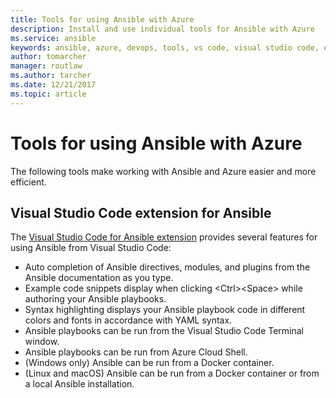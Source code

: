 ```yaml
---
title: Tools for using Ansible with Azure
description: Install and use individual tools for Ansible with Azure
ms.service: ansible
keywords: ansible, azure, devops, tools, vs code, visual studio code, extension
author: tomarcher
manager: routlaw
ms.author: tarcher
ms.date: 12/21/2017
ms.topic: article
---
```


# Tools for using Ansible with Azure

The following tools make working with Ansible and Azure easier and more efficient.

## Visual Studio Code extension for Ansible

The [Visual Studio Code for Ansible extension](https://marketplace.visualstudio.com/items?itemName=vscoss.vscode-ansible) provides several features for using Ansible from Visual Studio Code:

- Auto completion of Ansible directives, modules, and plugins from the Ansible documentation as you type.
- Example code snippets display when clicking &lt;Ctrl>&lt;Space> while authoring your Ansible playbooks.
- Syntax highlighting displays your Ansible playbook code in different colors and fonts in accordance with YAML syntax.
- Ansible playbooks can be run from the Visual Studio Code Terminal window.
- Ansible playbooks can be run from Azure Cloud Shell.
- (Windows only) Ansible can be run from a Docker container.
- (Linux and macOS) Ansible can be run from a Docker container or from a local Ansible installation.   